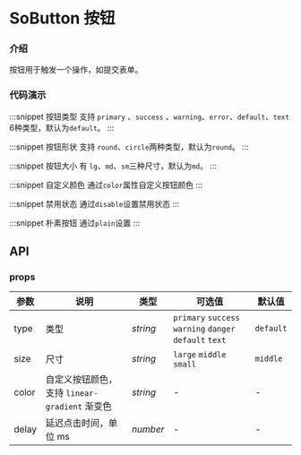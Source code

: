 # SoButton 按钮

### 介绍

按钮用于触发一个操作，如提交表单。

### 代码演示

:::snippet
按钮类型
支持 `primary` 、`success` 、`warning`、`error`、`default`、`text` 6种类型，默认为`default`。
<ButtonType/>
:::

:::snippet
按钮形状
支持 `round`、`circle`两种类型，默认为`round`。
<ButtonShape/>
:::


:::snippet
按钮大小
有 `lg`、`md`、`sm`三种尺寸，默认为`md`。
<ButtonSize/>
:::

:::snippet
自定义颜色
通过`color`属性自定义按钮颜色
<ButtonGradient/>
:::

:::snippet
禁用状态
通过`disable`设置禁用状态
<ButtonDisabled/>
:::

:::snippet
朴素按钮
通过`plain`设置
<ButtonPlain/>
:::

## API

### props

| 参数 | 说明 | 类型 | 可选值 | 默认值 |
| --- | --- | --- | --- | --- |
| type | 类型 | _string_ | `primary` `success` `warning` `danger` `default` `text` | `default` |
| size | 尺寸 | _string_ | `large` `middle` `small` | `middle` |
| color | 自定义按钮颜色，支持 `linear-gradient` 渐变色 | _string_ | - | - |
| delay | 延迟点击时间，单位 ms | _number_ | - | - |

